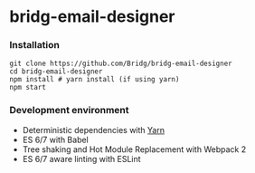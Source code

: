 # bridg-email-designer

### Installation

```
git clone https://github.com/Bridg/bridg-email-designer
cd bridg-email-designer
npm install # yarn install (if using yarn)
npm start
```

### Development environment

* Deterministic dependencies with [Yarn](https://github.com/yarnpkg/yarn/)
* ES 6/7 with Babel
* Tree shaking and Hot Module Replacement with Webpack 2
* ES 6/7 aware linting with ESLint
